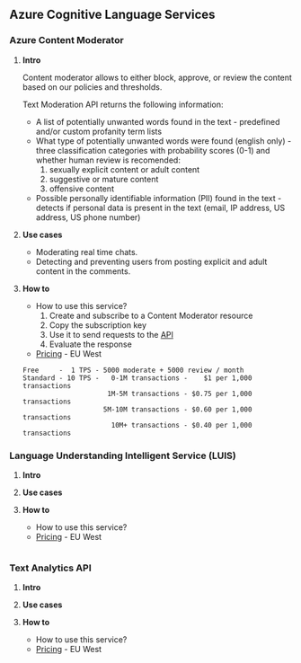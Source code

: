 ## Azure Cognitive Language Services


### Azure Content Moderator
1. **Intro**

   Content moderator allows to either block, approve, or review the content based on our policies and thresholds.

   Text Moderation API returns the following information:
   - A list of potentially unwanted words found in the text - predefined and/or custom profanity term lists 
   - What type of potentially unwanted words were found (english only) - three classification categories with probability scores (0-1) and whether human review is recomended:
       1. sexually explicit content or adult content
       2. suggestive or mature content
       3. offensive content
    - Possible personally identifiable information (PII) found in the text - detects if personal data is present in the text (email, IP address, US address, US phone number)
2. **Use cases**
   * Moderating real time chats.
   * Detecting and preventing users from posting explicit and adult content in the comments.
3. **How to**
   * How to use this service?
       1. Create and subscribe to a Content Moderator resource
       2. Copy the subscription key
       3. Use it to send requests to the [API](https://westus.dev.cognitive.microsoft.com/docs/services/57cf753a3f9b070c105bd2c1/operations/57cf753a3f9b070868a1f66f)
       4. Evaluate the response
   * [Pricing](https://azure.microsoft.com/en-us/pricing/details/cognitive-services/content-moderator/) - EU West
   ```
   Free     -  1 TPS - 5000 moderate + 5000 review / month
   Standard - 10 TPS -   0-1M transactions -    $1 per 1,000 transactions
                        1M-5M transactions - $0.75 per 1,000 transactions
                       5M-10M transactions - $0.60 per 1,000 transactions
                         10M+ transactions - $0.40 per 1,000 transactions
   ```


### Language Understanding Intelligent Service (LUIS)

1. **Intro**
   
2. **Use cases**
   
3. **How to**
   * How to use this service?
   * [Pricing]() - EU West
   ```
   ```


### Text Analytics API

1. **Intro**
   
2. **Use cases**
   
3. **How to**
   * How to use this service?
   * [Pricing]() - EU West
   ```
   ```
